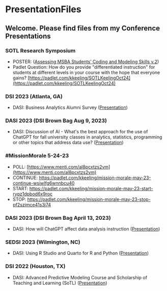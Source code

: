# PresentationFiles
## Welcome. Please find files from my Conference Presentations

### SOTL Research Symposium
* POSTER: (<a href="https://github.com/kkParker/PresentationFiles/blob/main/KeelingSoTLPoster_MSBACodingModelingSkills_v9.30.24.pdf">Assessing MSBA Students’ Coding and Modeling Skills v.2</a>)
* Padlet Question: How do you provide "differentiated instruction" for students at different levels in your course with the hope that everyone gains? [https://padlet.com/kkeeling/SOTLKeelingOct24](https://padlet.com/kkeeling/SOTLKeelingOct24)

### DSI 2023 (Atlanta, GA)
* DASI: Business Analytics Alumni Survey (<a href="https://github.com/kkParker/PresentationFiles/blob/main/DASI%20DSI%202023BIAAlumniSurvey.pptx">Presentation</a>)

### DASI 2023 (DSI Brown Bag Aug 9, 2023)
* DASI: Discussion of AI - What's the best approach for the use of ChatGPT for fall university classes in analytics, statistics, programming or other topics that address data use? (<a href="https://github.com/kkParker/PresentationFiles/blob/main/DASI AI Discussion Keeling.pdf">Presentation</a>)

### #MissionMorale 5-24-23
* POLL: [https://www.menti.com/al8pcxtzs2vm](https://www.menti.com/al8pcxtzs2vm)
* CONTINUE: https://padlet.com/kkeeling/mission-morale-may-23-continue-wsiwlfg6wnnbcu40
* START: https://padlet.com/kkeeling/mission-morale-may-23-start-rypz1dpbod6x9roc
* STOP: https://padlet.com/kkeeling/mission-morale-may-23-stop-pf2szimce41s3j74

### DASI 2023 (DSI Brown Bag April 13, 2023)
* DASI: How will ChatGPT affect data analysis instruction (<a href="https://github.com/kkParker/PresentationFiles/blob/main/DASIChatGPTApr23.pdf">Presentation</a>)

### SEDSI 2023 (Wilmington, NC)
* DASI: Using R Studio and Quarto for R and Python (<a href="https://github.com/kkParker/PresentationFiles/blob/main/DASISEDSI%202023RStudioPythonR.pdf">Presentation</a>)

### DSI 2022 (Houston, TX)
* DASI: Advanced Predictive Modeling Course and Scholarship of Teaching and Learning (SoTL) (<a href="https://github.com/kkParker/PresentationFiles/blob/237e171e08616376be83d8574a6d6c38e1c5d12c/DSI22DASIAdvPMwRSoTL.pptx">Presentation</a>)


